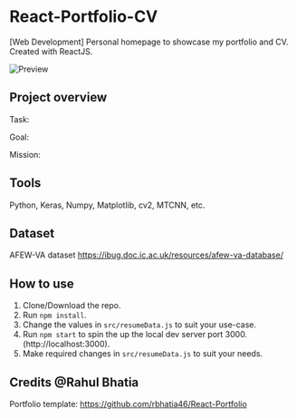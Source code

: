 # React-Portfolio-CV
[Web Development] Personal homepage to showcase my portfolio and CV. Created with ReactJS.

![Preview](https://i.ibb.co/P9jnzsF/portfolio.png)

## Project overview
Task:

Goal:

Mission:

## Tools
Python, Keras, Numpy, Matplotlib, cv2, MTCNN, etc.

## Dataset
AFEW-VA dataset https://ibug.doc.ic.ac.uk/resources/afew-va-database/

## How to use
1. Clone/Download the repo.
2. Run  ``` npm install ```.
3. Change the values in ```src/resumeData.js``` to suit your use-case.
4. Run ```npm start``` to spin the up the local dev server port 3000.(http://localhost:3000).
5. Make required changes in ```src/resumeData.js``` to suit your needs.


## Credits @Rahul Bhatia
Portfolio template: https://github.com/rbhatia46/React-Portfolio
